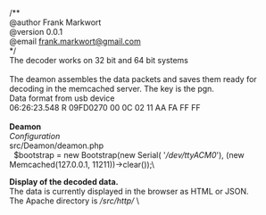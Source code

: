 /** \
@author Frank Markwort\
@version 0.0.1\
@email frank.markwort@gmail.com\
*/\
The decoder works on 32 bit and 64 bit systems\
\
The deamon assembles the data packets and saves them ready for decoding in the memcached server. The key is the pgn.\
Data format from usb device\
06:26:23.548 R 09FD0270 00 0C 02 11 AA FA FF FF\
\
**Deamon**\
_Configuration_\
 src/Deamon/deamon.php\
 &nbsp;&nbsp;$bootstrap = new Bootstrap(new Serial( '_/dev/ttyACM0_'), (new Memcached(127.0.0.1, 11211))->clear());\

**Display of the decoded data.**\
The data is currently displayed in the browser as HTML or JSON.\
The Apache directory is _/src/http/_ \
